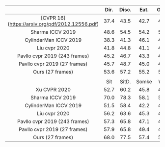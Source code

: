 |                                                    | Dir.  | Disc.  |  Eat.  | Greet |   Phone  | Photo  |  Pose   |  Purch. |
|:--------------------------------------------------:|:-----:|:------:|:------:|:-----:|:--------:|:------:|:-------:|:-------:|
| [CVPR 16] (https://arxiv.org/pdf/2012.12556.pdf) |  37.4 |  43.5  |  42.7  |  42.7 |   46.6   |  59.7  |   41.3  |   45.1  |
|                  Sharma ICCV 2019                  |  48.6 |  54.5  |  54.2  |  55.7 |   62.6   |  72.0  |   50.5  |   54.3  |
|                CylinderMan ICCV 2019               |  38.3 |  41.3  |  46.1  |  40.1 |   41.6   |  51.9  |   41.8  |   40.9  |
|                    Liu cvpr 2020                   |  41.8 |  44.8  |  41.1  |  44.9 |   47.4   |  54.1  |   43.4  |   42.2  |
|            Pavllo cvpr 2019 (243 frames)           |  45.2 |  46.7  |  43.3  |  45.6 |   48.1   |  55.1  |   44.6  |   44.3  |
|            Pavllo cvpr 2019 (27 frames)            |  45.7 |  48.7  |  45.0  |  48.1 |   51.0   |  57.4  |   47.5  |   45.0  |
|                  Ours (27 frames)                  |  53.6 |  57.2  |  55.2  |  56.2 |   61.7   |  68.3  |   54.9  |   52.5  |
|                                                    |       |        |        |       |          |        |         |         |
|                                                    |  Sit  | SitD.  | Somke  |  Wait |  WalkD.  |  Walk  |  WalkT. | Average |
|                    Xu CVPR 2020                    |  52.7 |  60.2  |  45.8  |  43.1 |   47.7   |  33.7  |   37.1  |   45.6  |
|                  Sharma ICCV 2019                  |  70.0 |  78.3  |  58.1  |  55.4 |   61.4   |  45.2  |   49.7  |   58.0  |
|                CylinderMan ICCV 2019               |  51.5 |  58.4  |  42.2  |  44.6 |   41.7   |  33.7  |   30.1  |   42.9  |
|                    Liu cvpr 2020                   |  56.2 |  63.6  |  45.3  |  43.5 |   45.3   |  31.3  |   32.2  |   45.1  |
|            Pavllo cvpr 2019 (243 frames)           |  57.3 |  65.8  |  47.1  |  44.0 |   49.0   |  32.8  |   33.9  |   46.8  |
|            Pavllo cvpr 2019 (27 frames)            |  57.9 |  65.8  |  49.4  |  45.9 |   51.4   |  35.9  |   38.2  |   48.8  |
|                  Ours (27 frames)                  |  68.0 |  77.5  |  57.4  |  55.2 |   45.2   |  43.6  |   60.2  |   57.8  |
